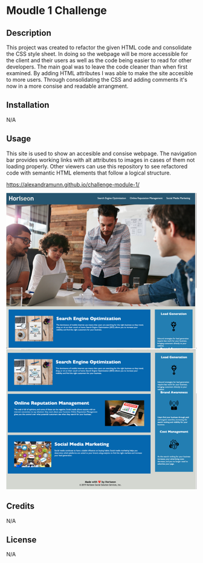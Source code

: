 # Moudle 1 Challenge

## Description
This project was created to refactor the given HTML code and consolidate the CSS style sheet. In doing so the webpage will be more accessible for the client and their users as well as the code being easier to read for other developers. The main goal was to leave the code cleaner than when first examined. By adding HTML attributes I was able to make the site accesible to more users. Through consolidating the CSS and adding comments it's now in a more consise and readable arrangment. 

## Installation
N/A

## Usage
This site is used to show an accesible and consise webpage. The navigation bar provides working links with alt attributes to images in cases of them not loading properly. Other viewers can use this repository to see refactored code with semantic HTML elements that follow a logical structure. 

https://alexandramunn.github.io/challenge-module-1/

![alt text](https://github.com/alexandramunn/challenge-module-1/blob/main/assets/images/Screenshot%202022-12-08%20at%2011.35.23%20PM.png)
![alt text](https://github.com/alexandramunn/challenge-module-1/blob/main/assets/images/Screenshot%202022-12-08%20at%2011.35.32%20PM.png)

## Credits 
N/A

## License
N/A

